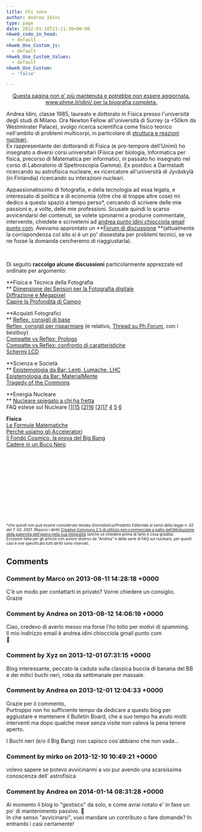 ```yaml
---
title: Chi sono
author: Andrea Idini
type: page
date: 2012-01-10T23:11:30+00:00
nkweb_code_in_head:
  - default
nkweb_Use_Custom_js:
  - default
nkweb_Use_Custom_Values:
  - default
nkweb_Use_Custom:
  - 'false'

---
```

<p style="text-align: center">
  <a href="/idini/">Questa pagina non e' più mantenuta e potrebbe non essere aggiornata. www.phme.it/idini/ per la biografia completa.</a>
</p>

Andrea Idini, classe 1985, laureato e dottorato in Fisica presso l'università degli studi di Milano. Ora Newton Fellow all'università di Surrey (a <50km da Westminster Palace), svolgo ricerca scientifica come fisico teorico nell'ambito di problemi multicorpi, in particolare di [struttura e reazioni nucleari][1].  
Ex rappresentante dei dottorandi di Fisica (e pro-tempore dell'Unimi) ho insegnato a diversi corsi universitari (Fisica per biologia, Informatica per fisica, precorso di Matematica per informatici, in passato ho insegnato nel corso di Laboratorio di Spettroscopia Gamma). Ex postdoc a Darmstadt ricercando su astrofisica nucleare, ex ricercatore all'università di Jyväskylä (in Finlandia) ricercando su interazioni nucleari.

Appassionatissimo di fotografia, e della tecnologia ad essa legata, e interessato di politica e di economia (oltre che di troppe altre cose) mi dedico a questo spazio a tempo perso*, cercando di scrivere delle mie passioni e, a volte, delle mie professioni. Scusate quindi lo scarso avvicendarsi dei contenuti, se volete spronarmi a produrre commentate, intervenite, chiedete e scrivetemi ad <span style="text-decoration: underline">andrea punto idini chiocciola gmail punto com</span>. Avevamo approntato un **[Forum di discussione][2] **(attualmente la corrispondenza col sito si è un po' dissestata per problemi tecnici, se ve ne fosse la domanda cercheremo di riaggiustarla).

&nbsp;

Di seguito **raccolgo alcune discussioni** particolarmente apprezzate ed ordinate per argomento:

**Fisica e Tecnica della Fotografia  
** [Dimensione dei Sensori per la Fotografia digitale][3]  
[Diffrazione e Megapixel][4]  
[Capire la Profondità di Campo][5]

**Acquisti Fotografici  
** [Reflex, consigli di base  
][6] [Reflex, consigli per risparmiare][7] (e relativo, [Thread su Ph.Forum][8], con i bestbuy)  
[Compatte vs Reflex: Prologo  
][9] [Compatte vs Reflex: confronto di caratteristiche  
][10] [Schermi LCD][11]

**Scienza e Società  
** [Epistemologia da Bar: Lenti, Lumache, LHC][12]  
[Epistemologia da Bar: MaterialMente][13]  
[Tragedy of the Commons][14]

**Energia Nucleare  
** <a href="/2010/08/nucleare-spiegato-a-chi-ha-fretta/" target="_blank" rel="noopener">Nucleare spiegato a chi ha fretta<br /> </a>FAQ estese sul Nucleare [[1]][15] [[2]][16] [[3]][17] <a title="Ambiente e Politica" href="/2011/06/faq-sull%E2%80%99energia-nucleare-v1-0-%E2%80%93-parte-4-ambiente-politica-energetica/" target="_blank" rel="noopener">[4]</a> <a title="La Gestione" href="/2011/06/faq-sull%E2%80%99energia-nucleare-v1-0-%E2%80%93-parte-5-%E2%80%93-gestione-impianti/" target="_blank" rel="noopener">[5]</a> <a title="Domande" href="/2011/06/faq-sull%E2%80%99energia-nucleare-v1-0-%E2%80%93-parte-6-%E2%80%93-domande-dal-pubblico/" target="_blank" rel="noopener">[6]</a>

**Fisica**  
[Le Formule Matematiche  
][18] [Perchè usiamo gli Acceleratori][19]  
[Il Fondo Cosmico, la prova del Big Bang][20]  
[Cadere in un Buco Nero][21]

&nbsp;

&nbsp;

&nbsp;

&nbsp;

&nbsp;

&nbsp;

<span style="font-size: x-small">*che quindi non può essere considerato testata <em>Giornalistica/Prodotto Editoriale</em> ai sensi della legge <em>n. 62 del 7. 03. 2001</em>. Rilascio i diritti <a href="http://creativecommons.org/licenses/by-nc-nd/2.5/it/">Creative Commons 2.5 di utilizzo non commerciale a patto dell'Attribuzione della paternità dell'opera nella sua integralità</a> (anche se chiedere prima di farlo è cosa gradita).<br /> Eccezion fatta per gli articoli con autore diverso da "Andrea" e della serie di FAQ sul nucleare, per questi casi e ove specificato tutti diritti sono riservati.</span>

 [1]: https://royalsociety.org/people/andrea-idini-12742/
 [2]: http://www.phme.it/forum
 [3]: http://www.phme.it/2010/01/ph-aq-compatte-reflex-e-bridge-informazioni-di-base/
 [4]: http://www.phme.it/2010/02/ph-aq-diffrazione-e-megapixel/
 [5]: http://www.phme.it/2010/03/occhio-al-cammino/
 [6]: http://www.phme.it/2010/01/reflex-consigli-per-gli-acquisti/
 [7]: http://www.phme.it/2010/02/risparmio-reflex/
 [8]: http://www.phme.it/forum/showthread.php?tid=82&page=1
 [9]: http://www.phme.it/2010/06/compatte-vs-reflex-prologo/
 [10]: http://www.phme.it/wp-admin/post.php?post=750&action=edit
 [11]: http://www.phme.it/2011/11/schermi/
 [12]: http://www.phme.it/2009/12/epistemologia-da-bar-lenti-lumache-lhc/
 [13]: http://www.phme.it/2010/07/epistemologia-da-bar-materialmente/
 [14]: http://www.phme.it/2010/01/tragedy-of-the-commons/
 [15]: http://www.phme.it/2011/05/faq-sullenergia-nucleare-v1-0/ "Le Basi"
 [16]: http://www.phme.it/2011/05/faq-sull%E2%80%99energia-nucleare-v1-0-parte-2-tecnologia/ "La Tecnologia"
 [17]: http://www.phme.it/2011/05/faq-sull%E2%80%99energia-nucleare-v1-0-%E2%80%93-parte-3-%E2%80%93-sicurezza/ "La Sicurezza"
 [18]: http://www.phme.it/2010/09/il-grande-nascosto-nel-piccolo/
 [19]: http://www.phme.it/2010/02/perche-usiamo-gli-acceleratori/
 [20]: http://www.phme.it/2009/11/la-prova-del-big-bang/
 [21]: http://www.phme.it/2010/03/cadendo-in-un-buco-nero/

## Comments

### Comment by Marco on 2013-08-11 14:28:18 +0000
C'è un modo per contattarti in privato? Vorrei chiedere un consiglio.  
Grazie

### Comment by Andrea on 2013-08-12 14:06:19 +0000
Ciao, credevo di averlo messo ma forse l'ho tolto per motivi di spamming.  
Il mio indirizzo email è andrea.idini chiocciola gmail punto com  
🙂

### Comment by Xyz on 2013-12-01 07:31:15 +0000
Blog interessante, peccato la caduta sulla classica buccia di banana del BB e dei mitici buchi neri, roba da settimanale per massaie.

### Comment by Andrea on 2013-12-01 12:04:33 +0000
Grazie per il commento,  
Purtroppo non ho sufficiente tempo da dedicare a questo blog per aggiustare e mantenere il Bulletin Board, che a suo tempo ha avuto molti interventi ma dopo qualche mese senza visite non valeva la pena tenere aperto.

I Buchi neri (e/o il Big Bang) non capisco cos'abbiano che non vada...

### Comment by mirko on 2013-12-10 10:49:21 +0000
volevo sapere se potevo avvicinarmi a voi pur avendo una scarsissima conoscenza dell' astrofisica

### Comment by Andrea on 2014-01-14 08:31:28 +0000
Al momento il blog lo "gestisco" da solo, e come avrai notato e' in fase un po' di mantenimento passivo. 🙂  
In che senso "avvicinarsi", vuoi mandare un contributo o fare domande? In entrambi i casi certamente!
